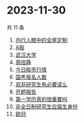# 2023-11-30

共 11 条

<!-- BEGIN ZHIHUSEARCH -->
<!-- 最后更新时间 Thu Nov 30 2023 14:13:44 GMT+0800 (China Standard Time) -->
1. [内行人眼中的全屋定制](https://www.zhihu.com/search?q=内行人眼中的全屋定制)
1. [A股](https://www.zhihu.com/search?q=A股)
1. [武汉大学](https://www.zhihu.com/search?q=武汉大学)
1. [周信静](https://www.zhihu.com/search?q=周信静)
1. [今日股市行情](https://www.zhihu.com/search?q=今日股市行情)
1. [国考报名人数](https://www.zhihu.com/search?q=国考报名人数)
1. [双非研究生有必要读么](https://www.zhihu.com/search?q=双非研究生有必要读么)
1. [开题报告](https://www.zhihu.com/search?q=开题报告)
1. [第一学历真的很重要吗](https://www.zhihu.com/search?q=第一学历真的很重要吗)
1. [非全日制研究生应届生身份](https://www.zhihu.com/search?q=非全日制研究生应届生身份)
1. [欧冠](https://www.zhihu.com/search?q=欧冠)
<!-- END ZHIHUSEARCH -->
